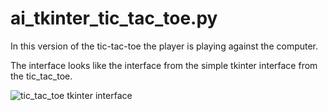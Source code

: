 # ai_tkinter_tic_tac_toe.py

In this version of the tic-tac-toe the player is playing against the computer.

The interface looks like the interface from the simple tkinter interface from the  tic_tac_toe.


![tic_tac_toe tkinter interface](https://github.com/catalinac3/Projects-in-python/blob/master/images/ai_tkinter_tic_tac_toe.JPG?raw=true)
